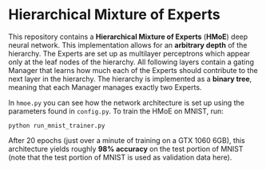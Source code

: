 # Hierarchical Mixture of Experts

This repository contains a **Hierarchical Mixture of Experts** (**HMoE**) deep neural network. This implementation allows for an **arbitrary depth** of the hierarchy. The Experts are set up as multilayer perceptrons which appear only at the leaf nodes of the hierarchy. All following layers contain a gating Manager that learns how much each of the Experts should contribute to the next layer in the hierarchy. The hierarchy is implemented as a **binary tree**, meaning that each Manager manages exactly two Experts.

In `hmoe.py` you can see how the network architecture is set up using the parameters found in `config.py`. To train the HMoE on MNIST, run:
```
python run_mnist_trainer.py
```

After 20 epochs (just over a minute of training on a GTX 1060 6GB), this architecture yields roughly **98% accuracy** on the test portion of MNIST (note that the test portion of MNIST is used as validation data here).

